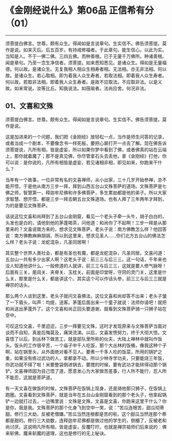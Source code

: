 # 《金刚经说什么》第06品 正信希有分（01）

------

须菩提白佛言。世尊。颇有众生。得闻如是言说章句。生实信不。佛告须菩提。莫作是说。如来灭后。后五百岁。有持戒修福者。于此章句。能生信心。以此为实。当知是人。不于一佛二佛。三四五佛。而种善根。已于无量千万佛所。种诸善根。闻是章句。乃至一念生净信者。须菩提。如来悉知悉见。是诸众生。得如是无量福德。何以故。是诸众生。无复我相人相众生相寿者相。无法相。亦无非法相。何以故。是诸众生。若心取相。即为着我人众生寿者。若取法相。即着我人众生寿者。何以故。若取非法相。即着我人众生寿者。是故不应取法。不应取非法。以是义故。如来常说。汝等比丘。知我说法。如筏喻者。法尚应舍。何况非法。

## 01、文喜和文殊

须菩提白佛言。世尊。颇有众生。得闻如是言说章句。生实信不。佛告须菩提。莫作是说。

这是加进来的一个问题，我们把《金刚经》放轻松一点，当作是师生问答的记录，或者当成一个剧本，不要像念书一样死板，要把心扉打开一点去了解。现在佛告诉须菩提说，凡所有相，皆是虚妄，所以如果你梦中看到了佛，或者佛真的站在云端上，那你就着魔了；那不是真见佛，你尽管拿石头去丢他，拿《金刚经》打他，你可以说：是你说的，凡所有相皆是虚妄，若见诸相非相，即见如来，你跑来干什么？

当年有一个故事，一位非常有名的文喜禅师，从小出家，三十几岁开始参禅，总不能开悟，于是他从南方三步一拜，拜到山西五台山文殊菩萨的道场。文殊菩萨是七佛之师，智慧第一，释迦牟尼佛和许多佛菩萨，多生累劫都是他的弟子。所以大家求智慧、想开悟，都是三步一拜去朝五台文殊道场。也有人拜了三年两年才拜到，为的是要见文殊菩萨。

话说这位文喜和尚拜到了五台山金刚窟，看见一个老头子牵一头牛，胡子白白的，头发也是白的，请他到他的茅蓬喝茶，问他道：和尚你了不起啊！三步一拜是从那里来的？文喜说南方来的，想求见文殊菩萨。老头子说：南方佛教怎么样？他回答说：南方佛教麻麻胡胡，所以到这里来，想求见圣人……你们北方五台山的佛法怎么样？老头子说：龙蛇混杂，凡圣同居啊！

其实整个世界人类社会，都是有圣也有魔，都是龙蛇混杂，凡圣同居。文喜问道：五台山一共有多少出家人啊？这老头子说：前三三与后三三。这一句话，千年来也没人知道他讲什么，一般修道的人就讲，前三三与后三三，这就是要人修气脉呀！后面有三关，尾闾关、夹脊关、玉枕关。前面是印堂呀，守窍的灵门关，这里是什么关，那里是什么关，都是讲这个。其实这个可以作话头参，前三三与后三三就是禅宗的话头。

那么两个人谈到这里，老头子就问文喜佛法，这位文喜和尚却答不出来；老头子皱了一下眉头，叫声：均提，送客。茅蓬后面出来一个童子就说：法师你请吧！就把和尚送出茅蓬外了。这个文喜和尚正回头要道谢，就看到文殊菩萨骑一只狮子站在空中。

可叹这位文喜，千里迢迢，三步一拜要见文殊，这时才发现原来与文殊菩萨当面对谈而不自知，真是后悔莫及，痛哭流涕。以后，文喜发愤努力，终于大彻大悟。文喜悟了以后，到丛林下做苦工，就是部队里所称的伙夫，大陆上禅林中就叫作饭头。饭头的工作很辛苦，一个庙子中千人吃饭，那个大丛林的饭桶，像我这种个子啊，站在锅里头，从外面绝对看不见人。要煮一千多人吃的饭菜，所用的锅铲之重，如果没有练过武功的人，拿都拿不动。所以少林寺学功夫，只要能烧三年饭，你武功就不得了啦！米要整袋倒进锅去，要搅的时候，要有武功才能转得动那个锅铲。文喜禅师因为自己悟了道，愿意发心为大家做苦差事，行人所不能行，忍人所不能忍，这就是菩萨道。

有一天文喜在做饭的时候，文殊菩萨在饭锅上现身，还是骑他那只狮子，在饭锅上跑圈。文喜看到文殊菩萨，就是当年在五台山金刚窟看到的那个老头子，他拿起锅铲一边就打过去，一边嘴里说：文殊是文殊，文喜是文喜，你跑来这里干什么？你是你，我是我。文殊菩萨的那个化身飞到空中一笑，说：“苦瓜连根苦，甜瓜彻蒂甜。修行三大劫，反被老僧嫌。”苦瓜当然连根都是苦的啦，这个甜瓜当然连那个蒂都是甜的。修行三大劫数，连释迦牟尼佛都是做过他的学生的，倒楣了，反被老和尚讨厌。这说明凡所有相，皆是虚妄，反覆叮咛。也就是禅宗祖师们后来说的：佛来斩佛，魔来斩魔的道理，这也是修行的无上秘诀。

